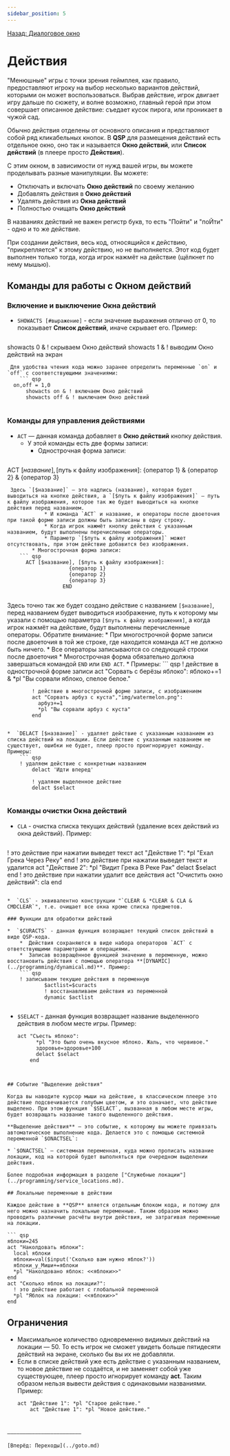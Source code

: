 ```yaml
---
sidebar_position: 5
---
```

[Назад: Диалоговое окно](../text_print/msgbox.md)

# Действия

"Менюшные" игры с точки зрения геймплея, как правило, предоставляют игроку на выбор несколько вариантов действий, которыми он может воспользоваться. Выбрав действие, игрок двигает игру дальше по сюжету, и волне возможно, главный герой при этом совершает описанное действие: съедает кусок пирога, или проникает в чужой сад.

Обычно действия отделены от основного описания и представляют собой ряд кликабельных кнопок. В **QSP** для размещения действий есть отдельное окно, оно так и называется **Окно действий**, или **Список действий** (в плеере просто **Действия**).

С этим окном, в зависимости от нужд вашей игры, вы можете проделывать разные манипуляции. Вы можете:

* Отключать и включать **Окно действий** по своему желанию
* Добавлять действия в **Окно действий**
* Удалять действия из **Окна действий**
* Полностью очищать **Окно действий**

В названиях действий не важен регистр букв, то есть "Пойти" и "поЙти" - одно и то же действие.

При создании действия, весь код, относящийся к действию, "прикрепляется" к этому действию, но не выполняется. Этот код будет выполнен только тогда, когда игрок нажмёт на действие (щёлкнет по нему мышью).

## Команды для работы с Окном действий

### Включение и выключение Окна действий

*  `SHOWACTS [#выражение]` - если значение выражения отлично от 0, то показывает **Список действий**, иначе скрывает его. Пример:
    ``` qsp
  showacts 0 & ! скрываем Окно действий
      showacts 1 & ! выводим Окно действий на экран
    
```
 Для удобства чтения кода можно заранее определить переменные `on` и `off` с соответствующими значениями:
    ``` qsp
  on,off = 1,0
      showacts on & ! включаем Окно действий
      showacts off & ! выключаем Окно действий
    
```


### Команды для управления действиями

*  `ACT` — данная команда добавляет в **Окно действий** кнопку действия.
    * У этой команды есть две формы записи:
        * Однострочная форма записи:
    ``` qsp
ACT [$название], [$путь к файлу изображения]: {оператор 1} & {оператор 2} & {оператор 3}
            
```
 Здесь `[$название]` — это надпись (название), которая будет выводиться на кнопке действия, а `[$путь к файлу изображения]` — путь к файлу изображения, которое так же будет выводиться на кнопке действия перед названием.
            * И команда `ACT` и название, и операторы после двоеточия при такой форме записи должны быть записаны в одну строку.
            * Когда игрок нажмёт кнопку действия с указанным названием, будут выполнены перечисленные операторы.
            * Параметр `[$путь к файлу изображения]` может отсутствовать, при этом действие добавится без изображения.
        * Многострочная форма записи:
    ``` qsp
      ACT [$название], [$путь к файлу изображения]:
                    {оператор 1}
                    {оператор 2}
                    {оператор 3}
                  END
            
```
 Здесь точно так же будет создано действие с названием `[$название]`, перед названием будет выводиться изображение, путь к которому мы указали с помощью параметра `[$путь к файлу изображения]`, а когда игрок нажмёт на действие, будут выполнены перечисленные операторы. Обратите внимание:
            * При многострочной форме записи после двоеточия в той же строке, где находится команда `ACT` не должно быть ничего.
            * Все операторы записываются со следующей строки после двоеточия
            * Многострочная форма обязательно должна завершаться командой `END` или `END ACT`.
    * Примеры:
    ``` qsp
    ! действие в однострочной форме записи
            act "Сорвать с берёзы яблоко": яблоко+=1 & *pl "Вы сорвали яблоко, спелое белое."

            ! действие в многострочной форме записи, с изображением
            act "Сорвать арбуз с куста","img/watermelon.png":
              арбуз+=1
              *pl "Вы сорвали арбуз с куста"
            end
        
```

*  `DELACT [$название]` - удаляет действие с указанным названием из списка действий на локации. Если действие с указанным названием не существует, ошибки не будет, плеер просто проигнорирует команду. Примеры:
    ``` qsp
    ! удаляем действие с конкретным названием
        delact 'Идти вперед'

        ! удаляем выделенное действие
        delact $selact
    
```


### Команды очистки Окна действий

*  `CLA` - очистка списка текущих действий (удаление всех действий из окна действий). Пример:
    ``` qsp
  ! это действие при нажатии выведет текст
      act "Действие 1":
        *pl "Ехал Грека Через Реку"
      end
      ! это действие при нажатии выведет текст и удалится
      act "Действие 2":
        *pl "Видит Грека В Реке Рак"
        delact $selact
      end
      ! это действие при нажатии удалит все действия
      act "Очистить окно действий":
        cla
      end
    
```

*  `CLS` - эквивалентно конструкции "`CLEAR & *CLEAR & CLA & CMDCLEAR`", т.е. очищает все окна кроме списка предметов.

### Функции для обработки действий

*  `$CURACTS` - данная функция возвращает текущий список действий в виде QSP-кода.
    *  Действия сохраняются в виде набора операторов `ACT` с ответствующими параметрами и операциями.
    *  Записав возвращённое функцией значение в переменную, можно восстановить действия с помощью оператора **[DYNAMIC](../programming/dynamical.md)**. Пример:
    ``` qsp
    ! записываем текущие действия в переменную
            $actlist=$curacts
            ! восстанавливаем действия из переменной
            dynamic $actlist
        
```

*  `$SELACT` - данная функция возвращает название выделенного действия в любом месте игры. Пример:
    ``` qsp
    act "Съесть яблоко":
          *pl "Это было очень вкусное яблоко. Жаль, что червивое."
          здоровье=здоровье+100
          delact $selact
        end
    
```


## Событие "Выделение действия"

Когда вы наводите курсор мыши на действие, в классическом плеере это действие подсвечивается голубым цветом, и это означает, что действие выделено. При этом функция `$SELACT`, вызванная в любом месте игры, будет возвращать название такого выделенного действия.

**Выделение действия** — это событие, к которому вы можете привязать автоматическое выполнение кода. Делается это с помощью системной переменной `$ONACTSEL`:

* `$ONACTSEL` — системная переменная, куда можно прописать название локации, код на которой будет выполняться при очередном выделении действия.

Более подробная информация в разделе ["Служебные локации"](../programming/service_locations.md).

## Локальные переменные в действии

Каждое действие в **QSP** вляется отдельным блоком кода, и потому для него можно назначить локальные переменные. Таким образом можно проводить различные расчёты внутри действия, не затрагивая переменные на локации.

``` qsp
яблоки=245
act "Наколдовать яблоки":
  local яблоки
  яблоки=val($input('Сколько вам нужно яблок?'))
  яблоки_у_Миши+=яблоки
  *pl "Наколдовано яблок: <<яблоки>>"
end
act "Сколько яблок на локации?":
  ! это действие работает с глобальной переменной
  *pl "Яблок на локации: <<яблоки>>"
end
```

## Ограничения

* Максимальное количество одновременно видимых действий на локации — 50. То есть игрок не сможет увидеть больше пятидесяти действий на экране, сколько бы вы их не добавляли.
* Если в списке действий уже есть действие с указанным названием, то новое действие не создаётся, и не заменяет собой уже существующее, плеер просто игнорирует команду **act**. Таким образом нельзя вывести действия с одинаковыми названиями. Пример:
    ``` qsp
    act "Действие 1": *pl "Старое действие."
        act "Действие 1": *pl "Новое действие."
    
```


————————————————————————

[Вперёд: Переходы](../goto.md)
